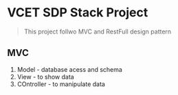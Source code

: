 # VCET SDP Stack Project 
> This project  follwo MVC and  RestFull design pattern

## MVC
1. Model - database acess and schema
2. View - to show data
3. COntroller - to manipulate data
